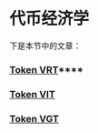 # 代币经济学

下是本节中的文章：

### [Token **VRT**](vrt.md)****

### ****[**Token VIT**](vit.md)****

### ****[**Token VGT**](vgt.md)****
